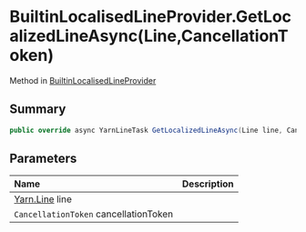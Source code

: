 # BuiltinLocalisedLineProvider.GetLocalizedLineAsync(Line,CancellationToken)

Method in [BuiltinLocalisedLineProvider](/docs/api/csharp/yarn.unity.builtinlocalisedlineprovider.md)

## Summary



```csharp
public override async YarnLineTask GetLocalizedLineAsync(Line line, CancellationToken cancellationToken)
```

## Parameters

|Name|Description|
|:---|:---|
|[Yarn.Line](/docs/api/csharp/yarn.line.md) line||
|`CancellationToken` cancellationToken||

